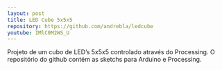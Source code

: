 ```yaml
---
layout: post
title: LED Cube 5x5x5
repository: https://github.com/andrebla/ledcube
youtube: IMlC0M2WS_U
---
```


Projeto de um cubo de LED’s 5x5x5 controlado através do Processing. O repositório 
do github contém as sketchs para Arduino e Processing.